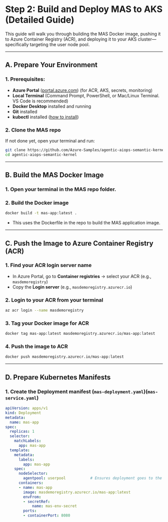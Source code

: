 # Step 2: Build and Deploy MAS to AKS (Detailed Guide)

This guide will walk you through building the MAS Docker image, pushing it to Azure Container Registry (ACR), and deploying it to your AKS cluster—specifically targeting the user node pool.

---

## **A. Prepare Your Environment**

### 1. **Prerequisites:**
- **Azure Portal** ([portal.azure.com](https://portal.azure.com)) (for ACR, AKS, secrets, monitoring)
- **Local Terminal** (Command Prompt, PowerShell, or Mac/Linux Terminal. VS Code is recommended)
- **Docker Desktop** installed and running
- **Git** installed
- **kubectl** installed ([how to install](https://kubernetes.io/docs/tasks/tools/))

### 2. **Clone the MAS repo**
If not done yet, open your terminal and run:
```bash
git clone https://github.com/Azure-Samples/agentic-aiops-semantic-kernel.git
cd agentic-aiops-semantic-kernel
```

---

## **B. Build the MAS Docker Image**

### 1. **Open your terminal in the MAS repo folder.**

### 2. **Build the Docker image**
```bash
docker build -t mas-app:latest .
```
- This uses the Dockerfile in the repo to build the MAS application image.

---

## **C. Push the Image to Azure Container Registry (ACR)**

### 1. **Find your ACR login server name**
- In Azure Portal, go to **Container registries** → select your ACR (e.g., `masdemoregistry`)
- Copy the **Login server** (e.g., `masdemoregistry.azurecr.io`)

### 2. **Login to your ACR from your terminal**
```bash
az acr login --name masdemoregistry
```

### 3. **Tag your Docker image for ACR**
```bash
docker tag mas-app:latest masdemoregistry.azurecr.io/mas-app:latest
```

### 4. **Push the image to ACR**
```bash
docker push masdemoregistry.azurecr.io/mas-app:latest
```

---

## **D. Prepare Kubernetes Manifests**

### 1. **Create the Deployment manifest (`mas-deployment.yaml`)(`mas-service.yaml`)**

````yaml name=mas-deployment.yaml
apiVersion: apps/v1
kind: Deployment
metadata:
  name: mas-app
spec:
  replicas: 1
  selector:
    matchLabels:
      app: mas-app
  template:
    metadata:
      labels:
        app: mas-app
    spec:
      nodeSelector:
        agentpool: userpool           # Ensures deployment goes to the user node pool. Replace 'userpool' if your pool is named differently.
      containers:
      - name: mas-app
        image: masdemoregistry.azurecr.io/mas-app:latest
        envFrom:
        - secretRef:
            name: mas-env-secret
        ports:
        - containerPort: 8080
